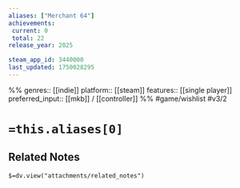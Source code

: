 ```yaml
---
aliases: ["Merchant 64"]
achievements:
 current: 0
 total: 22
release_year: 2025

steam_app_id: 3440000
last_updated: 1750028295
---
```

%%
genres:: [[indie]]
platform:: [[steam]]
features:: [[single player]]
preferred_input:: [[mkb]] / [[controller]]
%%
#game/wishlist
#v3/2

# `=this.aliases[0]`
## Related Notes
`$=dv.view("attachments/related_notes")`